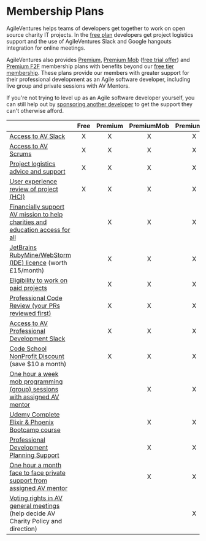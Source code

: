 # Membership Plans

AgileVentures helps teams of developers get together to work on open source charity IT projects.  In the [free plan](http://www.agileventures.org/free) developers get project logistics support and the use of AgileVentures Slack and Google hangouts integration for online meetings.

AgileVentures also provides [Premium](http://www.agileventures.org/premium), [Premium Mob](https://www.agileventures.org/premium_mob) ([free trial offer](https://www.agileventures.org/premium-mob-offer)) and [Premium F2F](https://www.agileventures.org/premium_f2f) membership plans with benefits beyond our [free tier membership](http://www.agileventures.org/free). These plans provide our members with greater support for their professional development as an Agile software developer, including live group and private sessions with AV Mentors.

If you're not trying to level up as an Agile software developer yourself, you can still help out by [sponsoring another developer](http://www.agileventures.org/sponsorship) to get the support they can't otherwise afford.

|                                                                                                                                  | Free          | Premium       | PremiumMob   | PremiumF2F    |
| -------------------------------------------------------------------------------------------------------------------------------- |:-------------:|:-------------:|:------------:|:-------------:|
| [Access to AV Slack](https://www.agileventures.org/free)                                                                         |       X       |      X        |      X       |       X       |
| [Access to AV Scrums](https://www.agileventures.org/free)                                                                        |       X       |      X        |      X       |       X       |
| [Project logistics advice and support](https://www.agileventures.org/free)                                                       |       X       |      X        |      X       |       X       |
| [User experience review of project (HCI)](https://www.agileventures.org/free)                                                    |       X       |      X        |      X       |       X       |
| [Financially support AV mission to help charities and education access for all](https://www.agileventures.org/premium)           |               |      X        |      X       |       X       |
| [JetBrains RubyMine/WebStorm (IDE) licence](https://www.agileventures.org/premium) (worth £15/month)                             |               |      X        |      X       |       X       |
| [Eligibility to work on paid projects](https://www.agileventures.org/premium)                                                    |               |      X        |      X       |       X       |
| [Professional Code Review (your PRs reviewed first)](https://www.agileventures.org/premium)                                      |               |      X        |      X       |       X       |
| [Access to AV Professional Development Slack](https://www.agileventures.org/premium)                                             |               |      X        |      X       |       X       |
| [Code School NonProfit Discount](https://www.agileventures.org/premium) (save $10 a month)                                       |               |      X        |      X       |       X       |
| [One hour a week mob programming (group) sessions with assigned AV mentor](https://www.agileventures.org/premium_mob)            |               |               |      X       |       X       |
| [Udemy Complete Elixir & Phoenix Bootcamp course](https://www.agileventures.org/premium_mob)                                     |               |               |      X       |       X       |
| [Professional Development Planning Support](https://www.agileventures.org/premium_mob)                                           |               |               |      X       |       X       |
| [One hour a month face to face private support from assigned AV mentor](https://www.agileventures.org/premium_f2f)               |               |               |      X       |       X       |
| [Voting rights in AV general meetings](https://www.agileventures.org/premium_f2f) (help decide AV Charity Policy and direction)  |               |               |              |       X       |
